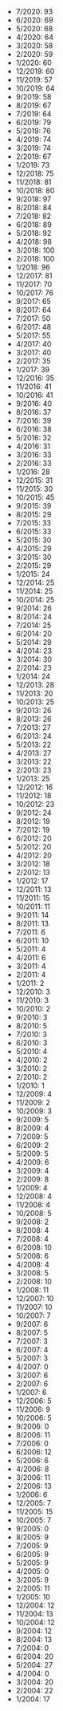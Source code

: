 *  7/2020: 93
*  6/2020: 69
*  5/2020: 68
*  4/2020: 64
*  3/2020: 58
*  2/2020: 59
*  1/2020: 60
*  12/2019: 60
*  11/2019: 57
*  10/2019: 64
*  9/2019: 58
*  8/2019: 67
*  7/2019: 64
*  6/2019: 79
*  5/2019: 76
*  4/2019: 74
*  3/2019: 74
*  2/2019: 67
*  1/2019: 73
*  12/2018: 75
*  11/2018: 81
*  10/2018: 80
*  9/2018: 97
*  8/2018: 84
*  7/2018: 82
*  6/2018: 89
*  5/2018: 92
*  4/2018: 98
*  3/2018: 100
*  2/2018: 100
*  1/2018: 96
*  12/2017: 81
*  11/2017: 70
*  10/2017: 76
*  9/2017: 65
*  8/2017: 64
*  7/2017: 50
*  6/2017: 48
*  5/2017: 55
*  4/2017: 40
*  3/2017: 40
*  2/2017: 35
*  1/2017: 39
*  12/2016: 35
*  11/2016: 41
*  10/2016: 41
*  9/2016: 40
*  8/2016: 37
*  7/2016: 39
*  6/2016: 38
*  5/2016: 32
*  4/2016: 31
*  3/2016: 33
*  2/2016: 33
*  1/2016: 28
*  12/2015: 31
*  11/2015: 30
*  10/2015: 45
*  9/2015: 39
*  8/2015: 29
*  7/2015: 33
*  6/2015: 33
*  5/2015: 30
*  4/2015: 29
*  3/2015: 30
*  2/2015: 29
*  1/2015: 24
*  12/2014: 25
*  11/2014: 25
*  10/2014: 25
*  9/2014: 26
*  8/2014: 24
*  7/2014: 25
*  6/2014: 20
*  5/2014: 29
*  4/2014: 23
*  3/2014: 30
*  2/2014: 23
*  1/2014: 24
*  12/2013: 28
*  11/2013: 20
*  10/2013: 25
*  9/2013: 26
*  8/2013: 26
*  7/2013: 27
*  6/2013: 24
*  5/2013: 22
*  4/2013: 27
*  3/2013: 22
*  2/2013: 23
*  1/2013: 25
*  12/2012: 16
*  11/2012: 18
*  10/2012: 23
*  9/2012: 24
*  8/2012: 19
*  7/2012: 19
*  6/2012: 20
*  5/2012: 20
*  4/2012: 20
*  3/2012: 18
*  2/2012: 13
*  1/2012: 17
*  12/2011: 13
*  11/2011: 15
*  10/2011: 11
*  9/2011: 14
*  8/2011: 13
*  7/2011: 6
*  6/2011: 10
*  5/2011: 4
*  4/2011: 6
*  3/2011: 4
*  2/2011: 4
*  1/2011: 2
*  12/2010: 3
*  11/2010: 3
*  10/2010: 2
*  9/2010: 3
*  8/2010: 5
*  7/2010: 3
*  6/2010: 3
*  5/2010: 4
*  4/2010: 2
*  3/2010: 2
*  2/2010: 2
*  1/2010: 1
*  12/2009: 4
*  11/2009: 2
*  10/2009: 3
*  9/2009: 5
*  8/2009: 4
*  7/2009: 5
*  6/2009: 2
*  5/2009: 5
*  4/2009: 6
*  3/2009: 4
*  2/2009: 8
*  1/2009: 4
*  12/2008: 4
*  11/2008: 4
*  10/2008: 5
*  9/2008: 2
*  8/2008: 4
*  7/2008: 4
*  6/2008: 10
*  5/2008: 6
*  4/2008: 4
*  3/2008: 5
*  2/2008: 10
*  1/2008: 11
*  12/2007: 10
*  11/2007: 10
*  10/2007: 7
*  9/2007: 6
*  8/2007: 5
*  7/2007: 3
*  6/2007: 4
*  5/2007: 3
*  4/2007: 0
*  3/2007: 6
*  2/2007: 6
*  1/2007: 6
*  12/2006: 5
*  11/2006: 9
*  10/2006: 5
*  9/2006: 0
*  8/2006: 11
*  7/2006: 0
*  6/2006: 12
*  5/2006: 6
*  4/2006: 8
*  3/2006: 11
*  2/2006: 13
*  1/2006: 6
*  12/2005: 7
*  11/2005: 15
*  10/2005: 7
*  9/2005: 0
*  8/2005: 9
*  7/2005: 9
*  6/2005: 9
*  5/2005: 9
*  4/2005: 0
*  3/2005: 9
*  2/2005: 11
*  1/2005: 10
*  12/2004: 12
*  11/2004: 13
*  10/2004: 12
*  9/2004: 12
*  8/2004: 13
*  7/2004: 0
*  6/2004: 20
*  5/2004: 27
*  4/2004: 0
*  3/2004: 20
*  2/2004: 22
*  1/2004: 17